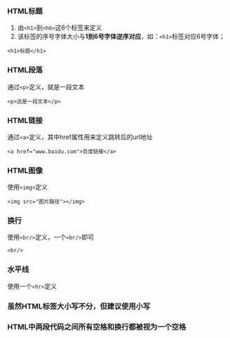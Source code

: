 ### HTML标题
1. 由`<h1>`到`<h6>`这6个标签来定义
2. 该标签的序号字体大小与**1到6号字体逆序对应**，如：`<h1>`标签对应6号字体；
```
<h1>标题</h1>
```

### HTML段落
通过`<p>`定义，就是一段文本
```
<p>这是一段文本</p>
```

### HTML链接
通过`<a>`定义，其中href属性用来定义跳转后的url地址
```
<a href="www.baidu.com">百度链接</a>
```

### HTML图像
使用`<img>`定义
```
<img src="图片路径"></img>
```

### 换行
使用`<br/>`定义，一个`<br/>`即可
```
<br/>
```

### 水平线
使用一个`<hr>`定义


### 虽然HTML标签大小写不分，但建议使用小写

### HTML中两段代码之间所有空格和换行都被视为一个空格